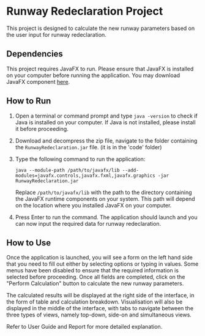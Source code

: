 # Runway Redeclaration Project

This project is designed to calculate the new runway parameters based on the user input for runway redeclaration. 

## Dependencies

This project requires JavaFX to run. Please ensure that JavaFX is installed on your computer before running the application.
You may download JavaFX component [here](https://gluonhq.com/products/javafx/).

## How to Run

1. Open a terminal or command prompt and type `java -version` to check if Java is installed on your computer. If Java is not installed, please install it before proceeding.

2. Download and decompress the zip file, navigate to the folder containing the `RunwayRedeclaration.jar` file. (it is in the 'code' folder)

3. Type the following command to run the application:

   `java --module-path /path/to/javafx/lib --add-modules=javafx.controls,javafx.fxml,javafx.graphics -jar RunwayRedeclaration.jar`

   Replace `/path/to/javafx/lib` with the path to the directory containing the JavaFX runtime components on your system. This path will depend on the location where you installed JavaFX on your computer.

4. Press Enter to run the command. The application should launch and you can now input the required data for runway redeclaration.

## How to Use

Once the application is launched, you will see a form on the left hand side that you need to fill out either by selecting options or typing in values. Some menus have been disabled to ensure that the required information is selected before proceeding. Once all fields are completed, click on the "Perform Calculation" button to calculate the new runway parameters. 

The calculated results will be displayed at the right side of the interface, in the form of table and calculation breakdown. Visualisation will also be displayed in the middle of the interface, with tabs to navigate between the three types of views, namely top-down, side-on and simultaneous views.

Refer to User Guide and Report for more detailed explanation.
